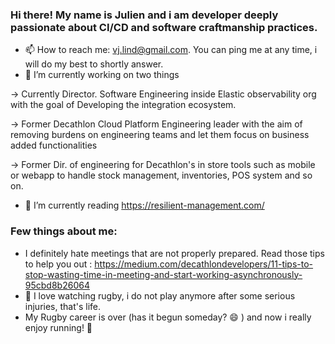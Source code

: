 ### Hi there! My name is Julien and i am developer deeply passionate about CI/CD and software craftmanship practices.

- 📫 How to reach me: vj.lind@gmail.com. You can ping me at any time, i will do my best to shortly answer.
- 🔭 I’m currently working on two things

&#8594; Currently Director. Software Engineering inside Elastic observability org with the goal of Developing the integration ecosystem.

&#8594; Former Decathlon Cloud Platform Engineering leader with the aim of removing burdens on engineering teams and let them focus on business added functionalities

&#8594; Former Dir. of engineering for Decathlon's in store tools such as mobile or webapp to handle stock management, inventories, POS system and so on.
- 🌱 I’m currently reading https://resilient-management.com/

### Few things about me:
- I definitely hate meetings that are not properly prepared. Read those tips to help you out : https://medium.com/decathlondevelopers/11-tips-to-stop-wasting-time-in-meeting-and-start-working-asynchronously-95cbd8b26064
- 🏉 I love watching rugby, i do not play anymore after some serious injuries, that's life.
- My Rugby career is over (has it begun someday? 😄 ) and now i really enjoy running! 🏃‍


<!--
Here are some ideas to get you started:
- 🌱 I’m currently learning ...
- 👯 I’m looking to collaborate on ...
- 🤔 I’m looking for help with ...
- 💬 Ask me about ...
- 😄 Pronouns: ...
- ⚡ Fun fact: ...
-->
